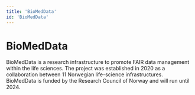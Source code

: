 ```yaml
---
title: 'BioMedData'
id: 'BioMedData'
---
```

# BioMedData
BioMedData is a research infrastructure to promote FAIR data management within the life sciences. The project was established in 2020 as a collaboration between 11 Norwegian life-science infrastructures. BioMedData is funded by the Research Council of Norway and will run until 2024.

